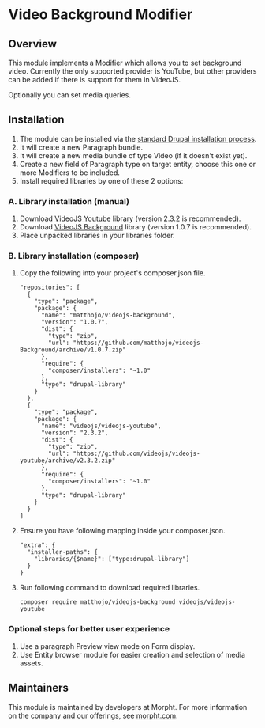 # Video Background Modifier

## Overview
This module implements a Modifier which allows you to set background video. 
Currently the only supported provider is YouTube, but other providers
can be added if there is support for them in VideoJS.

Optionally you can set media queries.

## Installation
1. The module can be installed via the
[standard Drupal installation process](http://drupal.org/node/1897420).
2. It will create a new Paragraph bundle.
3. It will create a new media bundle of type Video (if it doesn't exist yet).
4. Create a new field of Paragraph type on target entity, choose this one or
more Modifiers to be included.
5. Install required libraries by one of these 2 options:

### A. Library installation (manual)
1. Download [VideoJS Youtube](https://github.com/videojs/videojs-youtube)
library (version 2.3.2 is recommended).
2. Download [VideoJS Background](https://github.com/matthojo/videojs-Background)
library (version 1.0.7 is recommended).
3. Place unpacked libraries in your libraries folder.

### B. Library installation (composer)
1. Copy the following into your project's composer.json file.
    ```
    "repositories": [
      {
        "type": "package",
        "package": {
          "name": "matthojo/videojs-background",
          "version": "1.0.7",
          "dist": {
            "type": "zip",
            "url": "https://github.com/matthojo/videojs-Background/archive/v1.0.7.zip"
          },
          "require": {
            "composer/installers": "~1.0"
          },
          "type": "drupal-library"
        }
      },
      {
        "type": "package",
        "package": {
          "name": "videojs/videojs-youtube",
          "version": "2.3.2",
          "dist": {
            "type": "zip",
            "url": "https://github.com/videojs/videojs-youtube/archive/v2.3.2.zip"
          },
          "require": {
            "composer/installers": "~1.0"
          },
          "type": "drupal-library"
        }
      }
    ]
    ```
2. Ensure you have following mapping inside your composer.json.
    ```
    "extra": {
      "installer-paths": {
        "libraries/{$name}": ["type:drupal-library"]
      }
    }
    ```
3. Run following command to download required libraries.
    ```
    composer require matthojo/videojs-background videojs/videojs-youtube
    ```

### Optional steps for better user experience
1. Use a paragraph Preview view mode on Form display.
2. Use Entity browser module for easier creation and selection of media assets.

## Maintainers
This module is maintained by developers at Morpht. For more information on
the company and our offerings, see [morpht.com](https://morpht.com).
